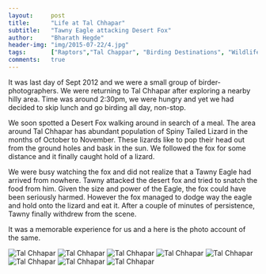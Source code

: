 ```yaml
---
layout:     post
title:      "Life at Tal Chhapar"
subtitle:   "Tawny Eagle attacking Desert Fox"
author:     "Bharath Hegde"
header-img: "img/2015-07-22/4.jpg"
tags:		["Raptors","Tal Chappar", "Birding Destinations", "Wildlife Destinations"]
comments:   true
---
```


<p>It was last day of Sept 2012 and we were a small group of birder-photographers. We were returning to Tal Chhapar after exploring a nearby hilly area. Time was around 2:30pm, we were hungry and yet we had decided to skip lunch and go birding all day, non-stop.</p>

<p>We soon spotted a Desert Fox walking around in search of a meal. The area around Tal Chhapar has abundant population of Spiny Tailed Lizard in the months of October to November. These lizards like to pop their head out from the ground holes and bask in the sun. We followed the fox for some distance and it finally caught hold of a lizard.</p>

<p>We were busy watching the fox and did not realize that a Tawny Eagle had arrived from nowhere. Tawny attacked the desert fox and tried to snatch the food from him. Given the size and power of the Eagle, the fox could have been seriously harmed. However the fox managed to dodge way the eagle and hold onto the lizard and eat it. After a couple of minutes of persistence, Tawny finally withdrew from the scene.</p>

<p>It was a memorable experience for us and a here is the photo account of the same.</p>


<img src="{{ site.baseurl}}/img/2015-07-22/1.jpg" alt="Tal Chhapar">
<img src="{{ site.baseurl}}/img/2015-07-22/2.jpg" alt="Tal Chhapar">
<img src="{{ site.baseurl}}/img/2015-07-22/3.jpg" alt="Tal Chhapar">
<img src="{{ site.baseurl}}/img/2015-07-22/4.jpg" alt="Tal Chhapar">
<img src="{{ site.baseurl}}/img/2015-07-22/5.jpg" alt="Tal Chhapar">
<img src="{{ site.baseurl}}/img/2015-07-22/6.jpg" alt="Tal Chhapar">
<img src="{{ site.baseurl}}/img/2015-07-22/7.jpg" alt="Tal Chhapar">
<img src="{{ site.baseurl}}/img/2015-07-22/8.jpg" alt="Tal Chhapar">